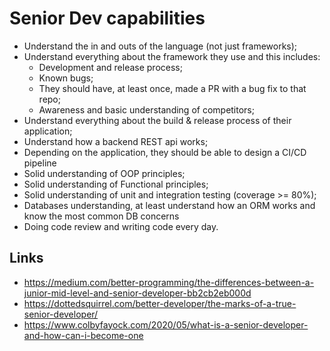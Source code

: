 # Senior Dev capabilities

- Understand the in and outs of the language (not just frameworks);
- Understand everything about the framework they use and this includes:
  - Development and release process;
  - Known bugs;
  - They should have, at least once, made a PR with a bug fix to that repo;
  - Awareness and basic understanding of competitors;
- Understand everything about the build & release process of their application;
- Understand how a backend REST api works;
- Depending on the application, they should be able to design a CI/CD pipeline
- Solid understanding of OOP principles;
- Solid understanding of Functional principles;
- Solid understanding of unit and integration testing (coverage >= 80%);
- Databases understanding, at least understand how an ORM works and know the most common DB concerns
- Doing code review and writing code every day.

## Links

- https://medium.com/better-programming/the-differences-between-a-junior-mid-level-and-senior-developer-bb2cb2eb000d
- https://dottedsquirrel.com/better-developer/the-marks-of-a-true-senior-developer/
- https://www.colbyfayock.com/2020/05/what-is-a-senior-developer-and-how-can-i-become-one
